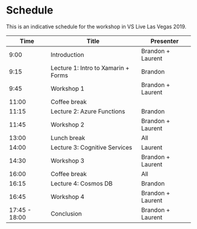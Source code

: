 # Schedule

This is an indicative schedule for the workshop in VS Live Las Vegas 2019.

| **Time** | **Title** | **Presenter** |
| ---------|------|----------|
| 9:00 | Introduction | Brandon + Laurent |
| 9:15 | Lecture 1: Intro to Xamarin + Forms | Brandon |
| 9:45 | Workshop 1 | Brandon + Laurent |
| 11:00 | Coffee break |
| 11:15 | Lecture 2: Azure Functions | Brandon |
| 11:45 | Workshop 2 | Brandon + Laurent |
| 13:00 | Lunch break | All |
| 14:00 | Lecture 3: Cognitive Services | Laurent |
| 14:30 | Workshop 3 | Brandon + Laurent |
| 16:00 | Coffee break | All |
| 16:15 | Lecture 4: Cosmos DB | Brandon |
| 16:45 | Workshop 4 | Brandon + Laurent |
| 17:45 - 18:00 | Conclusion | Brandon + Laurent |

